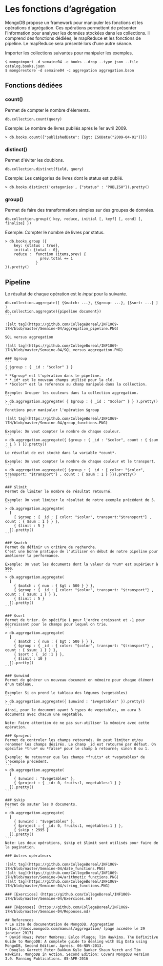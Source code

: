 # Les fonctions d’agrégation

MongoDB propose un framework pour manipuler les fonctions et les opérations d'agrégation. Ces opérations permettent de présenter l'information pour analyser les données stockées dans les collections. Il comprend des fonctions dédiées, le mapReduce et les fonctions de pipeline. Le mapReduce sera présenté lors d'une autre séance.

Importer les collections suivantes pour manipuler les exemples.

```
$ mongoimport -d semaine04 -c books --drop --type json --file catalog.books.json
$ mongorestore -d semaine04 -c aggregation aggregation.bson
```

## Fonctions dédiées

### count()
Permet de compter le nombre d'élements.
```
db.collection.count(query)
```
Exemple: Le nombre de livres publiés après le 1er avril 2009.
```
> db.books.count({"publishedDate": {$gt: ISODate("2009-04-01")}})
```

###   distinct()
Permet d'éviter les doublons.
```
db.collection.distinct(field, query)
```
Exemple: Les catégories de livres dont le status est publié.
```
> db.books.distinct('categories', {"status" : "PUBLISH"}).pretty()
```

### group()
Permet de faire des transformations simples sur des groupes de données.
```
db.collection.group({ key, reduce, initial [, keyf] [, cond] [, finalize] })
```
Exemple: Compter le nombre de livres par status.

```
> db.books.group ({
    key: {status : true},
    initial: {total : 0},
    reduce :  function (items,prev) {
                prev.total += 1
              }
}).pretty()
```

## Pipeline
Le résultat de chaque opération est le *input* pour la suivante.

````
db.collection.aggregate([ {$match: ...}, {$group: ...}, {$sort: ...} ] )
db.collection.aggregate({pipeline document})
```

![alt tag](https://github.com/CollegeBoreal/INF1069-17H/blob/master/Semaine-04/aggregation_pipeline.PNG)

SQL versus aggregation

![alt tag](https://github.com/CollegeBoreal/INF1069-17H/blob/master/Semaine-04/SQL_versus_aggregation.PNG)

### $group
```
{ $group : { _id : "$color" } }
```
* *$group* est l'opération dans le pipeline.
* *_id* est le nouveau champs utilisé pour la clé.
* *$color* est la reference au champ manipulé dans la collection.

Exemple: Grouper les couleurs dans la collection aggregation.
```
> db.aggregation.aggregate( { $group : { _id : "$color" } } ).pretty()
```
Fonctions pour manipuler l'opération $group

![alt tag](https://github.com/CollegeBoreal/INF1069-17H/blob/master/Semaine-04/group_functions.PNG)

Exemple: On veut compter le nombre de chaque couleur.
```
> db.aggregation.aggregate({ $group : { _id : "$color", count : { $sum : 1 } } }).pretty()
```
Le résutlat de est stocké dans la variable *count*.

Exemple: On veut compter le nombre de chaque couleur et le transport.
```
> db.aggregation.aggregate({ $group : { _id : { color: "$color", transport: "$transport"} , count : { $sum : 1 } }}).pretty()
```

### $limit
Permet de limiter le nombre de résultat retourné.

Exemple: On veut limiter le résultat de notre exemple précédent de 5.
```
> db.aggregation.aggregate( 
  [ 
    { $group : { _id : { color: "$color", transport:"$transport"} , count : { $sum : 1 } } }, 
    { $limit : 5 } 
  ]).pretty()
```

### $match
Permet de définir un critère de recherche.
C'est une bonne pratique de l'utiliser en début de notre pipeline pour améliorer la performance.

Exemple: On veut les documents dont la valeur du *num* est supérieur à 500.
```
> db.aggregation.aggregate(
  [
    { $match : { num : { $gt : 500 } } },
    { $group : { _id : { color: "$color", transport: "$transport"} , count : { $sum: 1 } } },
    { $limit : 5 }
  ]).pretty()
```

### $sort
Permet de trier. On spécifie 1 pour l'ordre croissant et -1 pour décroissant pour le champs pour lequel on trie. 
```
> db.aggregation.aggregate(
  [
    { $match : { num : { $gt : 500 } } },
    { $group : { _id : { color: "$color", transport: "$transport"} , count : { $sum: 1 } } },
    { $sort : { _id :1 } },
    { $limit : 10 }
  ]).pretty()
```

### $unwind
Permet de générer un nouveau document en mémoire pour chaque élément d'un tableau.

Exemple: Si on prend le tableau des légumes (vegetables)
```
> db.aggregation.aggregate({ $unwind : "$vegetables" }).pretty()
```
Ainsi, pour le document ayant 3 types de vegetables, on aura 3 documents avec chacun une vegetable.

Note: Faire attention de ne pas sur-utiliser la mémoire avec cette opération.

### $project
Permet de controler les champs retournés. On peut limiter et/ou renommer les champs désirés. Le champ _id est retourné par défaut. On spécifie *true* ou *false* pour le champ à retourné; sinon 0 ou 1.

Exemple: Ne retourner que les champs *fruits* et *vegetables* de l'exemple précédent.
```
> db.aggregation.aggregate(
  [
    { $unwind : "$vegetables" },
    { $project : { _id: 0, fruits:1, vegetables:1 } }
  ]).pretty()
```

### $skip
Permet de sauter les X documents.
```
> db.aggregation.aggregate(
  [
    { $unwind : "$vegetables" },
    { $project : { _id: 0, fruits:1, vegetables:1 } },
    { $skip : 2995 }
  ]).pretty()
```
Note: Les deux opérations, $skip et $limit sont utilisés pour faire de la pagination.

### Autres opérateurs

![alt tag](https://github.com/CollegeBoreal/INF1069-17H/blob/master/Semaine-04/date_functions.PNG)
![alt tag](https://github.com/CollegeBoreal/INF1069-17H/blob/master/Semaine-04/arithmetic_functions.PNG)
![alt tag](https://github.com/CollegeBoreal/INF1069-17H/blob/master/Semaine-04/string_functions.PNG)

### [Exercices] (https://github.com/CollegeBoreal/INF1069-17H/blob/master/Semaine-04/Exercices.md)

### [Réponses] (https://github.com/CollegeBoreal/INF1069-17H/blob/master/Semaine-04/Reponses.md)

## References
* Le site de documentation de MongoDB. Aggregation https://docs.mongodb.com/manual/aggregation/ (page accédée le 29 janvier 2017)
* David Hows; Peter Membrey; Eelco Plugge; Tim Hawkins. The Definitive Guide to MongoDB: A complete guide to dealing with Big Data using MongoDB, Second Edition. Apress. 06-NOV-2013.
* Douglas Garrett Peter Bakkum Kyle Banker Shaun Verch and Tim Hawkins. MongoDB in Action, Second Edition: Covers MongoDB version 3.0. Manning Publications. 05-APR-2016 
